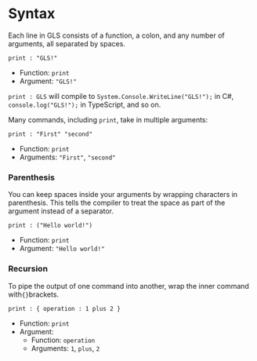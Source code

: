 # Syntax

Each line in GLS consists of a function, a colon, and any number of arguments, all separated by spaces.

```
print : "GLS!"
```

* Function: `print`
* Argument: `"GLS!"`

`print : GLS` will compile to `System.Console.WriteLine("GLS!");` in C\#, `console.log("GLS!");` in TypeScript, and so on.

Many commands, including `print`, take in multiple arguments:

```
print : "First" "second"
```

* Function: `print`
* Arguments: `"First"`, `"second"`

### Parenthesis

You can keep spaces inside your arguments by wrapping characters in parenthesis. This tells the compiler to treat the space as part of the argument instead of a separator.

```
print : ("Hello world!")
```

* Function: `print`
* Argument: `"Hello world!"`

### Recursion

To pipe the output of one command into another, wrap the inner command with`{}`brackets.

```
print : { operation : 1 plus 2 }
```

* Function: `print`
* Argument:
  * Function: `operation`
  * Arguments: `1`, `plus`, `2`




